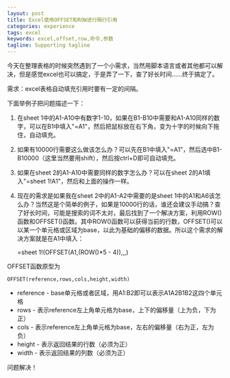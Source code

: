 ```yaml
---
layout: post
title: Excel使用OFFSET和ROW进行隔行引用
categories: experience
tags: excel
keywords: excel,offset,row,命令,参数
tagline: Supporting tagline
---
```

今天在整理表格的时候突然遇到了一个小需求，当然用脚本语言或者其他都可以解决，但是感觉excel也可以搞定，于是弄了一下，查了好长时间......终于搞定了。

需求：excel表格自动填充引用时要有一定的间隔。

下面举例子把问题描述一下：

1. 在sheet 1中的A1-A10中有数字1-10，如果在B1-B10中需要和A1-A10同样的数字，可以在B1中填入"=A1"，然后把鼠标放在右下角，变为十字的时候向下拖住，自动填充。
2. 如果有10000行需要这么做该怎么办？可以先在B1中填入"=A1"，然后选中B1-B10000（这里当然要用shift），然后按ctrl+D即可自动填充。
3. 如果在sheet 2的A1-A10中需要同样的数字怎么办？可以在sheet 2的A1填入"=sheet 1!A1"，然后和上面的操作一样。
4. 现在的需求是如果我在sheet 2中的A1-A2中需要的是sheet 1中的A1和A6该怎么办？当然这是个简单的例子，如果是10000行的话，谁还会建议手动搞？查了好长时间，可能是搜索的词不太对，最后找到了一个解决方案，利用ROW()函数和OFFSET()函数。其中ROW()函数可以获得当前的行数，OFFSET()可以以某一个单元格或区域为base，以此为基础的偏移的数据。所以这个需求的解决方案就是在A1中填入：

    =sheet 1!(OFFSET(A1,(ROW()*5 - 4)),,,)

OFFSET函数原型为

    OFFSET(reference,rows,cols,height,width)

+ reference - base单元格或者区域，用A1:B2即可以表示A1A2B1B2这四个单元格
+ rows      - 表示reference左上角单元格为base，上下的偏移量（上为负，下为正）
+ cols      - 表示reference左上角单元格为base，左右的偏移量（右为正，左为负）
+ height    - 表示返回结果的行数（必须为正）
+ width     - 表示返回结果的列数（必须为正）

问题解决！
